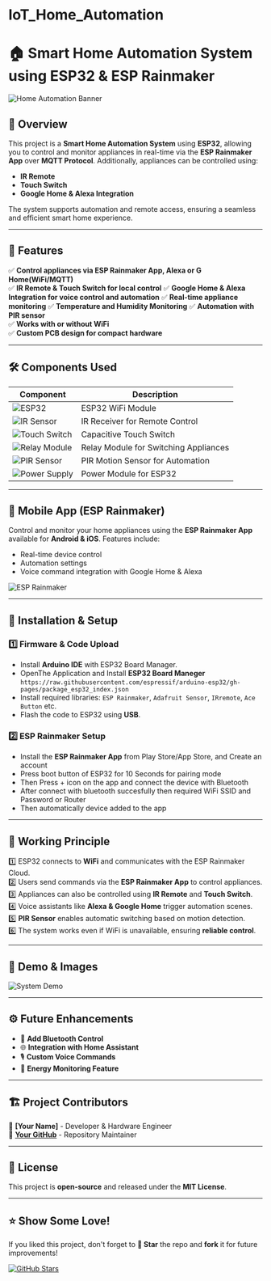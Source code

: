 # IoT_Home_Automation
# 🏠 Smart Home Automation System using ESP32 & ESP Rainmaker

![Home Automation Banner](assets/banner.gif)

## 🌟 Overview
This project is a **Smart Home Automation System** using **ESP32**, allowing you to control and monitor appliances in real-time via the **ESP Rainmaker App** over **MQTT Protocol**. Additionally, appliances can be controlled using:
- **IR Remote**
- **Touch Switch**
- **Google Home & Alexa Integration**

The system supports automation and remote access, ensuring a seamless and efficient smart home experience.

---

## 🚀 Features
✅ **Control appliances via ESP Rainmaker App, Alexa or G Home(WiFi/MQTT)**  
✅ **IR Remote & Touch Switch for local control**
✅ **Google Home & Alexa Integration for voice control and automation** 
✅ **Real-time appliance monitoring**
✅ **Temperature and Humidity Monitoring** 
✅ **Automation with PIR sensor**  
✅ **Works with or without WiFi**  
✅ **Custom PCB design for compact hardware**  

---

## 🛠️ Components Used
| Component | Description |
|-----------|------------|
| ![ESP32](assets/esp32.png) | ESP32 WiFi Module |
| ![IR Sensor](assets/ir_sensor.png) | IR Receiver for Remote Control |
| ![Touch Switch](assets/touch_switch.png) | Capacitive Touch Switch |
| ![Relay Module](assets/relay_module.png) | Relay Module for Switching Appliances |
| ![PIR Sensor](assets/pir_sensor.png) | PIR Motion Sensor for Automation |
| ![Power Supply](assets/power_supply.png) | Power Module for ESP32 |

---

## 📱 Mobile App (ESP Rainmaker)
Control and monitor your home appliances using the **ESP Rainmaker App** available for **Android & iOS**. Features include:
- Real-time device control
- Automation settings
- Voice command integration with Google Home & Alexa

![ESP Rainmaker](assets/esp_rainmaker_app.png)

---

## 🔧 Installation & Setup

### 1️⃣ Firmware & Code Upload
- Install **Arduino IDE** with ESP32 Board Manager.
- OpenThe Application and Install **ESP32 Board Maneger** `https://raw.githubusercontent.com/espressif/arduino-esp32/gh-pages/package_esp32_index.json`
- Install required libraries: `ESP Rainmaker`, `Adafruit Sensor`, `IRremote`, `Ace Button` etc.
- Flash the code to ESP32 using **USB**.

### 2️⃣ ESP Rainmaker Setup
- Install the **ESP Rainmaker App** from Play Store/App Store, and Create an account
- Press boot button of ESP32 for 10 Seconds for pairing mode
- Then Press + icon on the app and connect the device with Bluetooth
- After connect with bluetooth succesfully then required WiFi SSID and Password or Router
- Then automatically device added to the app

---

## 📡 Working Principle
1️⃣ ESP32 connects to **WiFi** and communicates with the ESP Rainmaker Cloud.  
2️⃣ Users send commands via the **ESP Rainmaker App** to control appliances.  
3️⃣ Appliances can also be controlled using **IR Remote** and **Touch Switch**.  
4️⃣ Voice assistants like **Alexa & Google Home** trigger automation scenes.  
5️⃣ **PIR Sensor** enables automatic switching based on motion detection.  
6️⃣ The system works even if WiFi is unavailable, ensuring **reliable control**.

---

## 📸 Demo & Images
![System Demo](assets/demo.gif)

---

## ⚙️ Future Enhancements
- 📡 **Add Bluetooth Control**
- 🌐 **Integration with Home Assistant**
- 🎙️ **Custom Voice Commands**
- 🔋 **Energy Monitoring Feature**

---

## 🏗️ Project Contributors
🔹 **[Your Name]** - Developer & Hardware Engineer  
🔹 **[Your GitHub](https://github.com/yourgithub)** - Repository Maintainer  

---

## 📜 License
This project is **open-source** and released under the **MIT License**.

---

## ⭐ Show Some Love!
If you liked this project, don't forget to **🌟 Star** the repo and **fork** it for future improvements!

[![GitHub Stars](https://img.shields.io/github/stars/yourgithub/home-automation.svg?style=social)](https://github.com/yourgithub/home-automation)
